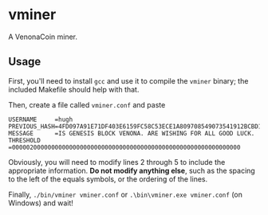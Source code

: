 # vminer

A VenonaCoin miner.

## Usage

First, you'll need to install `gcc` and use it to compile the `vminer` binary;
the included Makefile should help with that.

Then, create a file called `vminer.conf` and paste 

```MAGIC_BYTES  =ISVENONACOINBEST
USERNAME     =hugh
PREVIOUS_HASH=4FD097A91E71DF403E6159FC58C53ECE1A809708549073541912BCBD10C924EA
MESSAGE      =IS GENESIS BLOCK VENONA. ARE WISHING FOR ALL GOOD LUCK.
THRESHOLD    =0000020000000000000000000000000000000000000000000000000000000000
```

Obviously, you will need to modify lines 2 through 5 to include the appropriate
information. **Do not modify anything else**, such as the spacing to the left
of the equals symbols, or the ordering of the lines.

Finally, `./bin/vminer vminer.conf` or `.\bin\vminer.exe vminer.conf` (on
Windows) and wait!
